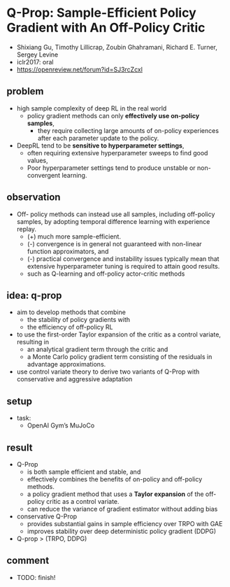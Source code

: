 # Q-Prop: Sample-Efficient Policy Gradient with An Off-Policy Critic
* Shixiang Gu, Timothy Lillicrap, Zoubin Ghahramani, Richard E. Turner, Sergey Levine
* iclr2017: oral
* https://openreview.net/forum?id=SJ3rcZcxl

## problem
* high sample complexity of deep RL in the real world
  * policy gradient methods can only **effectively use on-policy samples**, 
    * they require collecting large amounts of on-policy experiences after each parameter update to the policy.
* DeepRL tend to be **sensitive to hyperparameter settings**, 
  * often requiring extensive hyperparameter sweeps to find good values,
  * Poor hyperparameter settings tend to produce unstable or non-convergent learning.

## observation
* Off- policy methods can instead use all samples, including off-policy samples, 
  by adopting temporal difference learning with experience replay. 
  * (+) much more sample-efficient. 
  * (-) convergence is in general not guaranteed with non-linear function approximators, and 
  * (-) practical convergence and instability issues typically mean that 
        extensive hyperparameter tuning is required to attain good results.
  * such as Q-learning and off-policy actor-critic methods 

## idea: q-prop
* aim to develop methods that combine
  * the stability of policy gradients with
  * the efficiency of off-policy RL
* to use the first-order Taylor expansion of the critic as a control variate, resulting in 
  * an analytical gradient term through the critic and 
  * a Monte Carlo policy gradient term consisting of the residuals in advantage approximations.
* use control variate theory to derive two variants of Q-Prop
  with conservative and aggressive adaptation

## setup
* task:
  * OpenAI Gym’s MuJoCo

## result
* Q-Prop
  * is both sample efficient and stable, and
  * effectively combines the benefits of on-policy and off-policy methods.
  * a policy gradient method that
    uses a **Taylor expansion** of the off-policy critic as a control variate.
  * can reduce the variance of gradient estimator without adding bias
* conservative Q-Prop
  * provides substantial gains in sample efficiency over TRPO with GAE
  * improves stability over deep deterministic policy gradient (DDPG)
* Q-prop > (TRPO, DDPG)

## comment
* TODO: finish!
